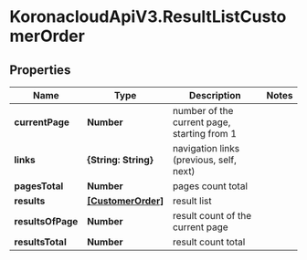 # KoronacloudApiV3.ResultListCustomerOrder

## Properties
Name | Type | Description | Notes
------------ | ------------- | ------------- | -------------
**currentPage** | **Number** | number of the current page, starting from 1 | 
**links** | **{String: String}** | navigation links (previous, self, next) | 
**pagesTotal** | **Number** | pages count total | 
**results** | [**[CustomerOrder]**](CustomerOrder.md) | result list | 
**resultsOfPage** | **Number** | result count of the current page | 
**resultsTotal** | **Number** | result count total | 


